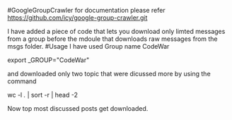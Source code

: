 #GoogleGroupCrawler
for documentation please refer https://github.com/icy/google-group-crawler.git

I have added a piece of code that lets you download only limted messages from a group
before the mdoule that downloads raw messages from the msgs folder.
#Usage
I have used Group name CodeWar

export _GROUP="CodeWar"


and downloaded only two topic that were dicussed more
by using the command 


wc -l *.* | sort -r | head -2


Now top most discussed posts get downloaded.
